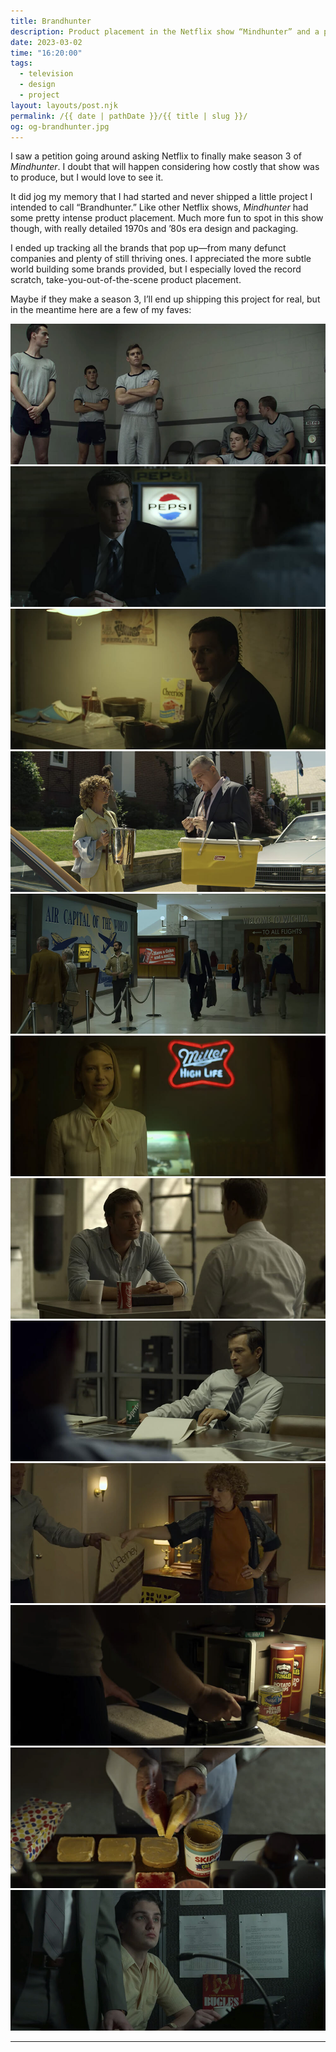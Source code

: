 ```yaml
---
title: Brandhunter
description: Product placement in the Netflix show “Mindhunter” and a project I never completed.
date: 2023-03-02
time: "16:20:00"
tags: 
  - television
  - design
  - project
layout: layouts/post.njk
permalink: /{{ date | pathDate }}/{{ title | slug }}/
og: og-brandhunter.jpg
---
```


I saw a petition going around asking Netflix to finally make season 3 of _Mindhunter_. I doubt that will happen considering how costly that show was to produce, but I would love to see it.

It did jog my memory that I had started and never shipped a little project I intended to call “Brandhunter.” Like other Netflix shows, _Mindhunter_ had some pretty intense product placement. Much more fun to spot in this show though, with really detailed 1970s and ’80s era design and packaging.

I ended up tracking all the brands that pop up—from many defunct companies and plenty of still thriving ones. I appreciated the more subtle world building some brands provided, but I especially loved the record scratch, take-you-out-of-the-scene product placement.

Maybe if they make a season 3, I’ll end up shipping this project for real, but in the meantime here are a few of my faves:

![a group of guys at a gym, a vintage metal Igloo coolor off to the side](/img/brandhunter01.jpg)
![Jonathan Groff as Holden Ford sitting in a dark room, his face illuminated by a giant Pepsi logo on a vending machine behind him](/img/brandhunter02.jpg)
![Holden sits at a kitchen table next to a box of Cheerios](/img/brandhunter03.jpg)
![Holt McCallany as Bill Tench lights a cigarette outside while holding a yellow vintage Coleman cooler](/img/brandhunter04.jpg)
![Tench walks through the airport and passes a Coca-Cola advertisement that says “Have a COke and a smile”](/img/brandhunter05.jpg)
![Anna Torv as Wendy Carr in a dark bar with a neon Miller High Life sign behind her, the sign is more centered in the shot than she is](/img/brandhunter06.jpg)
![Holden interviews an inmate and can of Coke sits on the table](/img/brandhunter07.jpg)
![Joe Tuttle as Gregg Smith doing paperwork and a green can of Sprite sits on the table](/img/brandhunter08.jpg)
![Stacey Roca as Nancy Tench grabs a brown paper JC Penney bag](/img/brandhunter09.jpg)
![a hand irons a shirt in the dark and a nearby lamp illuminates a can of boiled peanuts and two Pringles containers](/img/brandhunter10.jpg)
![a man is making peanut butter and jelly sandwiches with Skippy and Wonder Bread](/img/brandhunter11.jpg)
![a technician sits in a surveillance van next to a weirdly placed box of Bugles](/img/brandhunter12.jpg)

---
